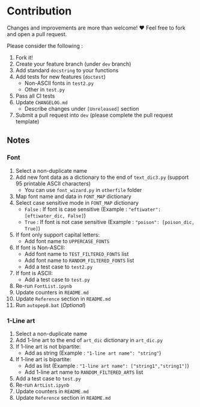 # Contribution			

Changes and improvements are more than welcome! ❤️ Feel free to fork and open a pull request.

Please consider the following :

1. Fork it!
2. Create your feature branch (under `dev` branch)
3. Add standard `docstring` to your functions
4. Add tests for new features (`doctest`)
	- Non-ASCII fonts in `test2.py`
	- Other in `test.py`
5. Pass all CI tests
6. Update `CHANGELOG.md`
	- Describe changes under `[Unreleased]` section
7. Submit a pull request into `dev` (please complete the pull request template)


## Notes	

### Font

1. Select a non-duplicate name
2. Add new font data as a dictionary to the end of `text_dic3.py` (support 95 printable ASCII characters)
	- You can use `font_wizard.py` in `otherfile` folder
3. Map font name and data in `FONT_MAP` dictionary
4. Select case sensitive mode in `FONT_MAP` dictionary
	- `False` : If font is case sensitive (Example : ```"eftiwater": [eftiwater_dic, False]```)
	- `True` : If font is not case sensitive (Example : ```"poison": [poison_dic, True]```)
5. If font only support capital letters:
	- Add font name to `UPPERCASE_FONTS`
6. If font is Non-ASCII:
	- Add font name to `TEST_FILTERED_FONTS` list
	- Add font name to `RANDOM_FILTERED_FONTS` list
	- Add a test case to `test2.py`
7. If font is ASCII:
	- Add a test case to `test.py` 
8. Re-run `FontList.ipynb`
9. Update counters in `README.md`
10. Update `Reference` section in `README.md`
11. Run `autopep8.bat` (*Optional*)


### 1-Line art

1. Select a non-duplicate name
2. Add 1-line art to the end of ‍`art_dic` dictionary in `art_dic.py`
3. If 1-line art is not bipartite:
	- Add as string (Example : ```"1-line art name": "string"```)
4. If 1-line art is bipartite:
	- Add as list (Example : ```"1-line art name": ["string1","string1"]```)
	- Add 1-line art name to `RANDOM_FILTERED_ARTS` list
5. Add a test case to `test.py` 
6. Re-run `ArtList.ipynb`
7. Update counters in `README.md`
8. Update `Reference` section in `README.md`
